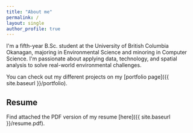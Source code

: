```yaml
---
title: "About me"
permalink: /
layout: single
author_profile: true
---
```


I'm a fifth-year B.Sc. student at the University of British Columbia Okanagan, majoring in Environmental Science and minoring in Computer Science. I'm passionate about applying data, technology, and spatial analysis to solve real-world environmental challenges.

You can check out my different projects on my [portfolio page]({{ site.baseurl }}/portfolio).

## Resume
Find attached the PDF version of my resume [here]({{ site.baseurl }}/resume.pdf).




